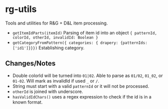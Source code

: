 # rg-utils

Tools and utilities for R&G + D&L item processing.

- `getItemIdParts(itemId)` Parsing of item id into an object `{ patternId, colorId, otherId, invalidId: Boolean }`
- `getCategoryFromPattern({ categories: { drapery: {patternIds: ['id1']}}})` Establishing category.

## Changes/Notes

* Double colorId will be turned into `01|02`. Able to parse as `01/02`, `01_02`, or `01-02`. Will mark as invalidId if used `_` or `/`.
* String must start with a valid `patternId` or it will not be processed.
* `otherId` is joined with underscore.
* `hasValidIdChars()` uses a regex expression to check if the id is in a known format.
